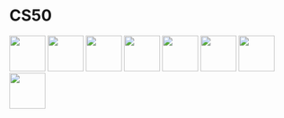 # CS50
<img src="https://user-images.githubusercontent.com/88045655/158039059-dc78059b-1543-4c88-b7ef-709e91791e4d.svg" width="64px">
<img src="https://user-images.githubusercontent.com/88045655/158039214-f3a66aa3-dd05-46d0-8f91-ab64f13c7c00.svg" width="64px">
<img src="https://user-images.githubusercontent.com/88045655/158039238-a27f719d-5e49-4b49-b8f3-2a389190af9a.svg" width="64px">
<img src="https://user-images.githubusercontent.com/88045655/158039258-5da297ec-d741-4561-80db-c8f012fee841.svg" width="64px">
<img src="https://user-images.githubusercontent.com/88045655/158039267-85991504-668d-4959-9638-58891c94cd70.svg" width="64px">
<img src="https://user-images.githubusercontent.com/88045655/158039425-26894b40-5d42-4344-bb36-ef82aa3de162.svg" width="64px">
<img src="https://user-images.githubusercontent.com/88045655/158039432-d8ed3615-ea27-4d74-84e6-c27d9b2a6058.svg" width="64px">
<img src="https://user-images.githubusercontent.com/88045655/158039353-a7f7d13d-1756-46de-bdd7-373e0d52d432.svg" width="64px">
